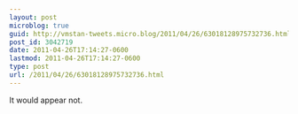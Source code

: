 ```yaml
---
layout: post
microblog: true
guid: http://vmstan-tweets.micro.blog/2011/04/26/63018128975732736.html
post_id: 3042719
date: 2011-04-26T17:14:27-0600
lastmod: 2011-04-26T17:14:27-0600
type: post
url: /2011/04/26/63018128975732736.html
---
```

It would appear not.
